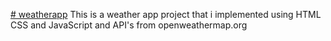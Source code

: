 [# weatherapp](https://suriqwerty.github.io/weatherapp/)
This is a weather app project that i implemented using HTML CSS and JavaScript and API's from openweathermap.org
